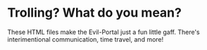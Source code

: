 # Trolling? What do you mean?
These HTML files make the Evil-Portal just a fun little gaff. There's interimentional communication, time travel, and more!

